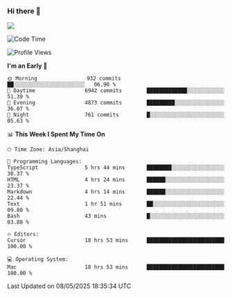 ### Hi there 👋

<!--
**JJAYCHEN1e/jjaychen1e** is a ✨ _special_ ✨ repository because its `README.md` (this file) appears on your GitHub profile.

Here are some ideas to get you started:

- 🔭 I’m currently working on ...
- 🌱 I’m currently learning ...
- 👯 I’m looking to collaborate on ...
- 🤔 I’m looking for help with ...
- 💬 Ask me about ...
- 📫 How to reach me: ...
- 😄 Pronouns: ...
- ⚡ Fun fact: ...
-->

[![](https://github-readme-stats.vercel.app/api?username=jjaychen1e&show_icons=true)](https://github.com/jjaychen1e/github-readme-stats?count_private=true)

<!--START_SECTION:waka-->
![Code Time](http://img.shields.io/badge/Code%20Time-1%2C982%20hrs%202%20mins-blue)

![Profile Views](http://img.shields.io/badge/Profile%20Views-15-blue)

**I'm an Early 🐤** 

```text
🌞 Morning                932 commits         ██░░░░░░░░░░░░░░░░░░░░░░░   06.90 % 
🌆 Daytime                6942 commits        █████████████░░░░░░░░░░░░   51.39 % 
🌃 Evening                4873 commits        █████████░░░░░░░░░░░░░░░░   36.07 % 
🌙 Night                  761 commits         █░░░░░░░░░░░░░░░░░░░░░░░░   05.63 % 
```


📊 **This Week I Spent My Time On** 

```text
🕑︎ Time Zone: Asia/Shanghai

💬 Programming Languages: 
TypeScript               5 hrs 44 mins       ████████░░░░░░░░░░░░░░░░░   30.37 % 
HTML                     4 hrs 24 mins       ██████░░░░░░░░░░░░░░░░░░░   23.37 % 
Markdown                 4 hrs 14 mins       ██████░░░░░░░░░░░░░░░░░░░   22.44 % 
Text                     1 hr 51 mins        ██░░░░░░░░░░░░░░░░░░░░░░░   09.80 % 
Bash                     43 mins             █░░░░░░░░░░░░░░░░░░░░░░░░   03.88 % 

🔥 Editors: 
Cursor                   18 hrs 53 mins      █████████████████████████   100.00 % 

💻 Operating System: 
Mac                      18 hrs 53 mins      █████████████████████████   100.00 % 
```


 Last Updated on 08/05/2025 18:35:34 UTC
<!--END_SECTION:waka-->
